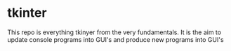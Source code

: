 # tkinter
This repo is everything tkinyer from the very fundamentals. It is the aim to update console programs into GUI's and produce new programs into GUI's
